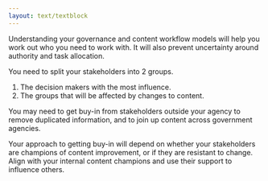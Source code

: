 ```yaml
---
layout: text/textblock
---
```


Understanding your governance and content workflow models will help you work out who you need to work with. It will also prevent uncertainty around authority and task allocation.

You need to split your stakeholders into 2 groups.
1. The decision makers with the most influence.
2. The groups that will be affected by changes to content.

You may need to get buy-in from stakeholders outside your agency to remove duplicated information, and to join up content across government agencies.

Your approach to getting buy-in will depend on whether your stakeholders are champions of content improvement, or if they are resistant to change. Align with your internal content champions and use their support to influence others.

